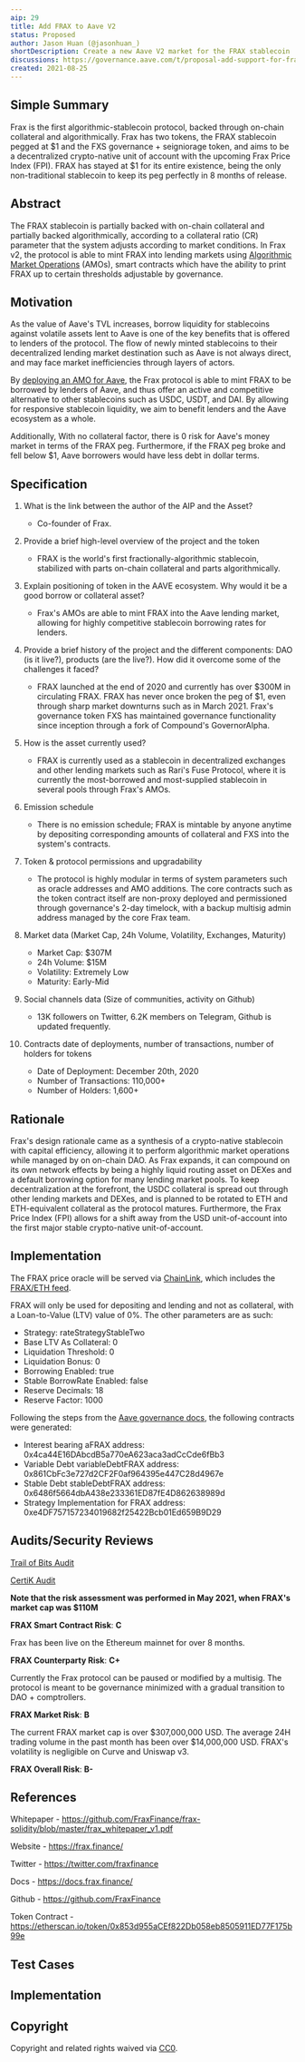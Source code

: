 ```yaml
---
aip: 29
title: Add FRAX to Aave V2
status: Proposed
author: Jason Huan (@jasonhuan_)
shortDescription: Create a new Aave V2 market for the FRAX stablecoin
discussions: https://governance.aave.com/t/proposal-add-support-for-frax/2621
created: 2021-08-25
---
```


## Simple Summary

Frax is the first algorithmic-stablecoin protocol, backed through on-chain collateral and algorithmically. Frax has two tokens, the FRAX stablecoin pegged at $1 and the FXS governance + seigniorage token, and aims to be a decentralized crypto-native unit of account with the upcoming Frax Price Index (FPI). FRAX has stayed at $1 for its entire existence, being the only non-traditional stablecoin to keep its peg perfectly in 8 months of release.

## Abstract

The FRAX stablecoin is partially backed with on-chain collateral and partially backed algorithmically, according to a collateral ratio (CR) parameter that the system adjusts according to market conditions. In Frax v2, the protocol is able to mint FRAX into lending markets using [Algorithmic Market Operations](https://docs.frax.finance/amo/overview) (AMOs), smart contracts which have the ability to print FRAX up to certain thresholds adjustable by governance.

## Motivation

As the value of Aave's TVL increases, borrow liquidity for stablecoins against volatile assets lent to Aave is one of the key benefits that is offered to lenders of the protocol. The flow of newly minted stablecoins to their decentralized lending market destination such as Aave is not always direct, and may face market inefficiencies through layers of actors.

By [deploying an AMO for Aave](https://docs.frax.finance/amo/frax-lending), the Frax protocol is able to mint FRAX to be borrowed by lenders of Aave, and thus offer an active and competitive alternative to other stablecoins such as USDC, USDT, and DAI. By allowing for responsive stablecoin liquidity, we aim to benefit lenders and the Aave ecosystem as a whole.

Additionally, With no collateral factor, there is 0 risk for Aave's money market in terms of the FRAX peg. Furthermore, if the FRAX peg broke and fell below $1, Aave borrowers would have less debt in dollar terms.

## Specification

1. What is the link between the author of the AIP and the Asset?

	- Co-founder of Frax.

2. Provide a brief high-level overview of the project and the token

	- FRAX is the world's first fractionally-algorithmic stablecoin, stabilized with parts on-chain collateral and parts algorithmically.

3. Explain positioning of token in the AAVE ecosystem. Why would it be a good borrow or collateral asset?

	- Frax's AMOs are able to mint FRAX into the Aave lending market, allowing for highly competitive stablecoin borrowing rates for lenders.

4. Provide a brief history of the project and the different components: DAO (is it live?), products (are the live?). How did it overcome some of the challenges it faced?

	- FRAX launched at the end of 2020 and currently has over $300M in circulating FRAX. FRAX has never once broken the peg of $1, even through sharp market downturns such as in March 2021. Frax's governance token FXS has maintained governance functionality since inception through a fork of Compound's GovernorAlpha.

5. How is the asset currently used?

	- FRAX is currently used as a stablecoin in decentralized exchanges and other lending markets such as Rari's Fuse Protocol, where it is currently the most-borrowed and most-supplied stablecoin in several pools through Frax's AMOs.

6. Emission schedule

	- There is no emission schedule; FRAX is mintable by anyone anytime by depositing corresponding amounts of collateral and FXS into the system's contracts.

7. Token & protocol permissions and upgradability

	- The protocol is highly modular in terms of system parameters such as oracle addresses and AMO additions. The core contracts such as the token contract itself are non-proxy deployed and permissioned through governance's 2-day timelock, with a backup multisig admin address managed by the core Frax team.

8. Market data (Market Cap, 24h Volume, Volatility, Exchanges, Maturity)

    - Market Cap: $307M
    - 24h Volume: $15M
    - Volatility: Extremely Low
    - Maturity: Early-Mid

9. Social channels data (Size of communities, activity on Github)

	- 13K followers on Twitter, 6.2K members on Telegram, Github is updated frequently.

10. Contracts date of deployments, number of transactions, number of holders for tokens

    - Date of Deployment: December 20th, 2020
    - Number of Transactions: 110,000+
    - Number of Holders: 1,600+

## Rationale

Frax's design rationale came as a synthesis of a crypto-native stablecoin with capital efficiency, allowing it to perform algorithmic market operations while managed by on on-chain DAO. As Frax expands, it can compound on its own network effects by being a highly liquid routing asset on DEXes and a default borrowing option for many lending market pools. To keep decentralization at the forefront, the USDC collateral is spread out through other lending markets and DEXes, and is planned to be rotated to ETH and ETH-equivalent collateral as the protocol matures. Furthermore, the Frax Price Index (FPI) allows for a shift away from the USD unit-of-account into the first major stable crypto-native unit-of-account.

## Implementation

The FRAX price oracle will be served via [ChainLink](https://chain.link/), which includes the [FRAX/ETH feed](https://docs.chain.link/docs/ethereum-addresses).

FRAX will only be used for depositing and lending and not as collateral, with a Loan-to-Value (LTV) value of 0%. The other parameters are as such:


  - Strategy: rateStrategyStableTwo
  - Base LTV As Collateral: 0
  - Liquidation Threshold: 0
  - Liquidation Bonus: 0
  - Borrowing Enabled: true
  - Stable BorrowRate Enabled: false
  - Reserve Decimals: 18
  - Reserve Factor: 1000

Following the steps from the [Aave governance docs](https://docs.aave.com/developers/protocol-governance/governance/propose-your-token-as-new-aave-asset), the following contracts were generated:

- Interest bearing aFRAX address: 0x4ca44E16DAbcdB5a770eA623aca3adCcCde6fBb3
- Variable Debt variableDebtFRAX address: 0x861CbFc3e727d2CF2F0af964395e447C28d4967e
- Stable Debt stableDebtFRAX address: 0x6486f5664dbA438e233361ED87fE4D862638989d
- Strategy Implementation for FRAX address: 0xe4DF757157234019682f25422Bcb01Ed659B9D29

## Audits/Security Reviews

[Trail of Bits Audit](https://github.com/trailofbits/publications/blob/master/reviews/FraxFinance.pdf)

[CertiK Audit](https://www.certik.org/projects/fraxfinance)

**Note that the risk assessment was performed in May 2021, when FRAX's market cap was $110M**

**FRAX Smart Contract Risk**: **C**

Frax has been live on the Ethereum mainnet for over 8 months.

**FRAX Counterparty Risk**: **C+**

Currently the Frax protocol can be paused or modified by a multisig. The protocol is meant to be governance minimized with a gradual transition to DAO + comptrollers.

**FRAX Market Risk**: **B**

The current FRAX market cap is over $307,000,000 USD. The average 24H trading volume in the past month has been over $14,000,000 USD. FRAX's volatility is negligible on Curve and Uniswap v3.

**FRAX Overall Risk**: **B-**

## References

Whitepaper - https://github.com/FraxFinance/frax-solidity/blob/master/frax_whitepaper_v1.pdf

Website - https://frax.finance/

Twitter - https://twitter.com/fraxfinance

Docs - https://docs.frax.finance/

Github - https://github.com/FraxFinance

Token Contract - https://etherscan.io/token/0x853d955aCEf822Db058eb8505911ED77F175b99e

## Test Cases

## Implementation

## Copyright

Copyright and related rights waived via [CC0](https://creativecommons.org/publicdomain/zero/1.0/).